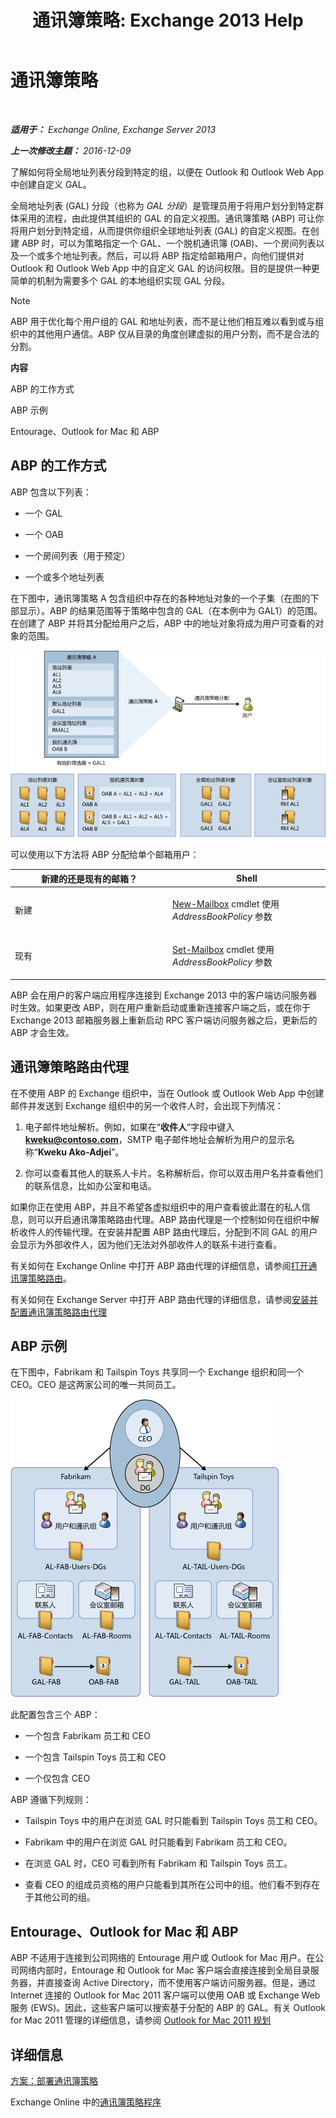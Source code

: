 ﻿---
title: '通讯簿策略: Exchange 2013 Help'
TOCTitle: 通讯簿策略
ms:assetid: d0a916a1-e3ed-49ae-b116-a559be0dcce6
ms:mtpsurl: https://technet.microsoft.com/zh-cn/library/Hh529948(v=EXCHG.150)
ms:contentKeyID: 50491597
ms.date: 01/11/2018
mtps_version: v=EXCHG.150
ms.translationtype: HT
---

# 通讯簿策略

 

_**适用于：** Exchange Online, Exchange Server 2013_

_**上一次修改主题：** 2016-12-09_

了解如何将全局地址列表分段到特定的组，以便在 Outlook 和 Outlook Web App 中创建自定义 GAL。

全局地址列表 (GAL) 分段（也称为 *GAL 分段*）是管理员用于将用户划分到特定群体采用的流程，由此提供其组织的 GAL 的自定义视图。通讯簿策略 (ABP) 可让你将用户划分到特定组，从而提供你组织全球地址列表 (GAL) 的自定义视图。在创建 ABP 时，可以为策略指定一个 GAL、一个脱机通讯簿 (OAB)、一个房间列表以及一个或多个地址列表。然后，可以将 ABP 指定给邮箱用户，向他们提供对 Outlook 和 Outlook Web App 中的自定义 GAL 的访问权限。目的是提供一种更简单的机制为需要多个 GAL 的本地组织实现 GAL 分段。

> [!NOTE]  
> ABP 用于优化每个用户组的 GAL 和地址列表，而不是让他们相互难以看到或与组织中的其他用户通信。ABP 仅从目录的角度创建虚拟的用户分割，而不是合法的分割。


**内容**

ABP 的工作方式

ABP 示例

Entourage、Outlook for Mac 和 ABP

## ABP 的工作方式

ABP 包含以下列表：

  - 一个 GAL

  - 一个 OAB

  - 一个房间列表（用于预定）

  - 一个或多个地址列表

在下图中，通讯簿策略 A 包含组织中存在的各种地址对象的一个子集（在图的下部显示）。ABP 的结果范围等于策略中包含的 GAL（在本例中为 GAL1）的范围。在创建了 ABP 并将其分配给用户之后，ABP 中的地址对象将成为用户可查看的对象的范围。

![通讯簿策略概述](images/Hh529948.68084064-7319-431b-be3b-0cce761258b1(EXCHG.150).gif "通讯簿策略概述")

可以使用以下方法将 ABP 分配给单个邮箱用户：


<table>
<colgroup>
<col style="width: 50%" />
<col style="width: 50%" />
</colgroup>
<thead>
<tr class="header">
<th>新建的还是现有的邮箱？</th>
<th>Shell</th>
</tr>
</thead>
<tbody>
<tr class="odd">
<td><p>新建</p></td>
<td><p><a href="https://technet.microsoft.com/zh-cn/library/aa997663(v=exchg.150)">New-Mailbox</a> cmdlet 使用 <em>AddressBookPolicy</em> 参数</p></td>
</tr>
<tr class="even">
<td><p>现有</p></td>
<td><p><a href="https://technet.microsoft.com/zh-cn/library/bb123981(v=exchg.150)">Set-Mailbox</a> cmdlet 使用 <em>AddressBookPolicy</em> 参数</p>
<p></p></td>
</tr>
</tbody>
</table>


ABP 会在用户的客户端应用程序连接到 Exchange 2013 中的客户端访问服务器时生效。如果更改 ABP，则在用户重新启动或重新连接客户端之后，或在你于 Exchange 2013 邮箱服务器上重新启动 RPC 客户端访问服务器之后，更新后的 ABP 才会生效。

## 通讯簿策略路由代理

在不使用 ABP 的 Exchange 组织中，当在 Outlook 或 Outlook Web App 中创建邮件并发送到 Exchange 组织中的另一个收件人时，会出现下列情况：

1.  电子邮件地址解析。例如，如果在“**收件人**”字段中键入 **kweku@contoso.com**，SMTP 电子邮件地址会解析为用户的显示名称“**Kweku Ako-Adjei**”。

2.  你可以查看其他人的联系人卡片。名称解析后，你可以双击用户名并查看他们的联系信息，比如办公室和电话。

如果你正在使用 ABP，并且不希望各虚拟组织中的用户查看彼此潜在的私人信息，则可以开启通讯簿策略路由代理。ABP 路由代理是一个控制如何在组织中解析收件人的传输代理。在安装并配置 ABP 路由代理后，分配到不同 GAL 的用户会显示为外部收件人，因为他们无法对外部收件人的联系卡进行查看。

有关如何在 Exchange Online 中打开 ABP 路由代理的详细信息，请参阅[打开通讯簿策略路由](https://technet.microsoft.com/zh-cn/library/jj891095\(v=exchg.150\))。

有关如何在 Exchange Server 中打开 ABP 路由代理的详细信息，请参阅[安装并配置通讯簿策略路由代理](install-and-configure-the-address-book-policy-routing-agent-exchange-2013-help.md)

## ABP 示例

在下图中，Fabrikam 和 Tailspin Toys 共享同一个 Exchange 组织和同一个 CEO。CEO 是这两家公司的唯一共同员工。

![两个公司一个 CEO](images/Hh529948.c87a5654-d456-4688-acb2-0be15ba1cda6(EXCHG.150).gif "两个公司一个 CEO")

此配置包含三个 ABP：

  - 一个包含 Fabrikam 员工和 CEO

  - 一个包含 Tailspin Toys 员工和 CEO

  - 一个仅包含 CEO

ABP 遵循下列规则：

  - Tailspin Toys 中的用户在浏览 GAL 时只能看到 Tailspin Toys 员工和 CEO。

  - Fabrikam 中的用户在浏览 GAL 时只能看到 Fabrikam 员工和 CEO。

  - 在浏览 GAL 时，CEO 可看到所有 Fabrikam 和 Tailspin Toys 员工。

  - 查看 CEO 的组成员资格的用户只能看到其所在公司中的组。他们看不到存在于其他公司的组。

## Entourage、Outlook for Mac 和 ABP

ABP 不适用于连接到公司网络的 Entourage 用户或 Outlook for Mac 用户。在公司网络内部时，Entourage 和 Outlook for Mac 客户端会直接连接到全局目录服务器，并直接查询 Active Directory，而不使用客户端访问服务器。但是，通过 Internet 连接的 Outlook for Mac 2011 客户端可以使用 OAB 或 Exchange Web 服务 (EWS)。因此，这些客户端可以搜索基于分配的 ABP 的 GAL。有关 Outlook for Mac 2011 管理的详细信息，请参阅 [Outlook for Mac 2011 规划](https://go.microsoft.com/fwlink/p/?linkid=231878)

## 详细信息

[方案：部署通讯簿策略](scenario-deploying-address-book-policies-exchange-2013-help.md)

Exchange Online 中的[通讯簿策略程序](https://technet.microsoft.com/zh-cn/library/jj891096\(v=exchg.150\))


